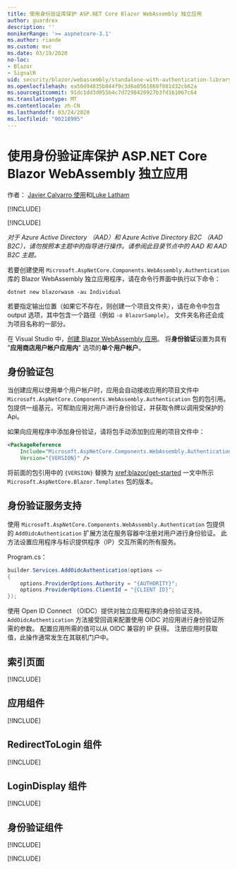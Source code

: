 ```yaml
---
title: 使用身份验证库保护 ASP.NET Core Blazor WebAssembly 独立应用
author: guardrex
description: ''
monikerRange: '>= aspnetcore-3.1'
ms.author: riande
ms.custom: mvc
ms.date: 03/19/2020
no-loc:
- Blazor
- SignalR
uid: security/blazor/webassembly/standalone-with-authentication-library
ms.openlocfilehash: ea50d94835b044f9c3d6a0561868f081d32cb62a
ms.sourcegitcommit: 91dc1dd3d055b4c7d7298420927b3fd161067c64
ms.translationtype: MT
ms.contentlocale: zh-CN
ms.lasthandoff: 03/24/2020
ms.locfileid: "80218995"
---
```

# <a name="secure-an-aspnet-core-opno-locblazor-webassembly-standalone-app-with-the-authentication-library"></a>使用身份验证库保护 ASP.NET Core Blazor WebAssembly 独立应用

作者： [Javier Calvarro 使用](https://github.com/javiercn)和[Luke Latham](https://github.com/guardrex)

[!INCLUDE[](~/includes/blazorwasm-preview-notice.md)]

[!INCLUDE[](~/includes/blazorwasm-3.2-template-article-notice.md)]

*对于 Azure Active Directory （AAD）和 Azure Active Directory B2C （AAD B2C），请勿按照本主题中的指导进行操作。请参阅此目录节点中的 AAD 和 AAD B2C 主题。*

若要创建使用 `Microsoft.AspNetCore.Components.WebAssembly.Authentication` 库的 Blazor WebAssembly 独立应用程序，请在命令行界面中执行以下命令：

```dotnetcli
dotnet new blazorwasm -au Individual
```

若要指定输出位置（如果它不存在，则创建一个项目文件夹），请在命令中包含 output 选项，其中包含一个路径（例如 `-o BlazorSample`）。 文件夹名称还会成为项目名称的一部分。

在 Visual Studio 中，[创建 Blazor WebAssembly 应用](xref:blazor/get-started)。 将**身份验证**设置为具有 "**应用商店用户帐户应用内**" 选项的**单个用户帐户**。

## <a name="authentication-package"></a>身份验证包

当创建应用以使用单个用户帐户时，应用会自动接收应用的项目文件中 `Microsoft.AspNetCore.Components.WebAssembly.Authentication` 包的包引用。 包提供一组基元，可帮助应用对用户进行身份验证，并获取令牌以调用受保护的 Api。

如果向应用程序中添加身份验证，请将包手动添加到应用的项目文件中：

```xml
<PackageReference 
    Include="Microsoft.AspNetCore.Components.WebAssembly.Authentication" 
    Version="{VERSION}" />
```

将前面的包引用中的 `{VERSION}` 替换为 <xref:blazor/get-started> 一文中所示 `Microsoft.AspNetCore.Blazor.Templates` 包的版本。

## <a name="authentication-service-support"></a>身份验证服务支持

使用 `Microsoft.AspNetCore.Components.WebAssembly.Authentication` 包提供的 `AddOidcAuthentication` 扩展方法在服务容器中注册对用户进行身份验证。 此方法设置应用程序与标识提供程序（IP）交互所需的所有服务。

Program.cs：

```csharp
builder.Services.AddOidcAuthentication(options =>
{
    options.ProviderOptions.Authority = "{AUTHORITY}";
    options.ProviderOptions.ClientId = "{CLIENT ID}";
});
```

使用 Open ID Connect （OIDC）提供对独立应用程序的身份验证支持。 `AddOidcAuthentication` 方法接受回调来配置使用 OIDC 对应用进行身份验证所需的参数。 配置应用所需的值可以从 OIDC 兼容的 IP 获得。 注册应用时获取值，此操作通常发生在其联机门户中。

## <a name="index-page"></a>索引页面

[!INCLUDE[](~/includes/blazor-security/index-page-authentication.md)]

## <a name="app-component"></a>应用组件

[!INCLUDE[](~/includes/blazor-security/app-component.md)]

## <a name="redirecttologin-component"></a>RedirectToLogin 组件

[!INCLUDE[](~/includes/blazor-security/redirecttologin-component.md)]

## <a name="logindisplay-component"></a>LoginDisplay 组件

[!INCLUDE[](~/includes/blazor-security/logindisplay-component.md)]

## <a name="authentication-component"></a>身份验证组件

[!INCLUDE[](~/includes/blazor-security/authentication-component.md)]

[!INCLUDE[](~/includes/blazor-security/troubleshoot.md)]
